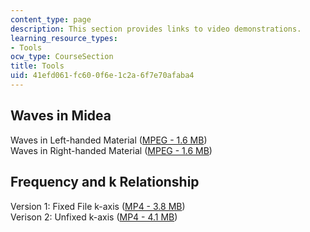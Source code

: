 ```yaml
---
content_type: page
description: This section provides links to video demonstrations.
learning_resource_types:
- Tools
ocw_type: CourseSection
title: Tools
uid: 41efd061-fc60-0f6e-1c2a-6f7e70afaba4
---
```


Waves in Midea
--------------

Waves in Left-handed Material ([MPEG - 1.6 MB](/ans7870/6/6.635/s03/left.mpeg))  
Waves in Right-handed Material ([MPEG - 1.6 MB](/ans7870/6/6.635/s03/right.mpeg))

Frequency and k Relationship
----------------------------

Version 1: Fixed File k-axis ([MP4 - 3.8 MB](/ans7870/6/6.635/s03/ksurf.mp4))  
Verison 2: Unfixed k-axis ([MP4 - 4.1 MB](/ans7870/6/6.635/s03/unfixed.mp4))